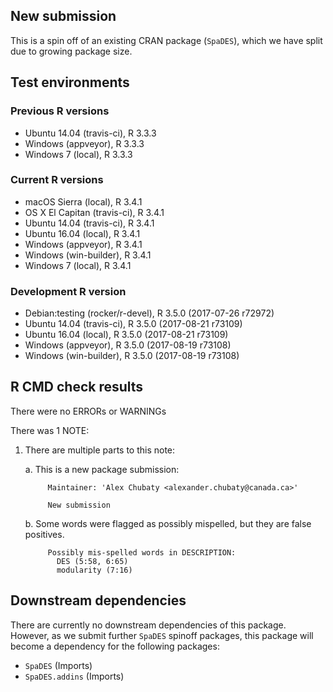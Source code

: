 ## New submission

This is a spin off of an existing CRAN package (`SpaDES`), which we have split due to growing package size.

## Test environments

### Previous R versions
* Ubuntu 14.04        (travis-ci), R 3.3.3
* Windows              (appveyor), R 3.3.3
* Windows 7               (local), R 3.3.3

### Current R versions
* macOS Sierra         (local), R 3.4.1
* OS X El Capitan  (travis-ci), R 3.4.1
* Ubuntu 14.04     (travis-ci), R 3.4.1
* Ubuntu 16.04         (local), R 3.4.1
* Windows           (appveyor), R 3.4.1
* Windows        (win-builder), R 3.4.1
* Windows 7            (local), R 3.4.1

### Development R version
* Debian:testing (rocker/r-devel), R 3.5.0 (2017-07-26 r72972)
* Ubuntu 14.04        (travis-ci), R 3.5.0 (2017-08-21 r73109)
* Ubuntu 16.04            (local), R 3.5.0 (2017-08-21 r73109)
* Windows              (appveyor), R 3.5.0 (2017-08-19 r73108)
* Windows           (win-builder), R 3.5.0 (2017-08-19 r73108)

## R CMD check results

There were no ERRORs or WARNINGs

There was 1 NOTE:

1. There are multiple parts to this note:

    a. This is a new package submission:
    
            Maintainer: 'Alex Chubaty <alexander.chubaty@canada.ca>'
            
            New submission

    b. Some words were flagged as possibly mispelled, but they are false positives.
     
            Possibly mis-spelled words in DESCRIPTION: 
              DES (5:58, 6:65)
              modularity (7:16)
              
## Downstream dependencies

There are currently no downstream dependencies of this package.
However, as we submit further `SpaDES` spinoff packages, this package will become a dependency for the following packages:

- `SpaDES` (Imports)
- `SpaDES.addins` (Imports)
